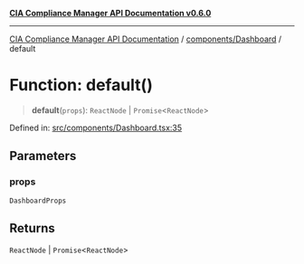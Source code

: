 [**CIA Compliance Manager API Documentation v0.6.0**](../../../README.md)

***

[CIA Compliance Manager API Documentation](../../../modules.md) / [components/Dashboard](../README.md) / default

# Function: default()

> **default**(`props`): `ReactNode` \| `Promise`\<`ReactNode`\>

Defined in: [src/components/Dashboard.tsx:35](https://github.com/Hack23/cia-compliance-manager/blob/32fe683007dd7fe1aa6b244d2353e60fab4f51de/src/components/Dashboard.tsx#L35)

## Parameters

### props

`DashboardProps`

## Returns

`ReactNode` \| `Promise`\<`ReactNode`\>
